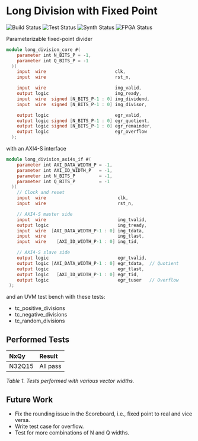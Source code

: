 # Long Division with Fixed Point

![Build Status](https://img.shields.io/badge/build-passes-green)
![Test  Status](https://img.shields.io/badge/test-basic-green)
![Synth Status](https://img.shields.io/badge/synthesis-N/A-lightgrey)
![FPGA  Status](https://img.shields.io/badge/fpga-N/A-lightgrey)

Parameterizable fixed-point divider

```verilog
module long_division_core #(
    parameter int N_BITS_P = -1,
    parameter int Q_BITS_P = -1
  )(
    input  wire                          clk,
    input  wire                          rst_n,

    input  wire                          ing_valid,
    output logic                         ing_ready,
    input  wire  signed [N_BITS_P-1 : 0] ing_dividend,
    input  wire  signed [N_BITS_P-1 : 0] ing_divisor,

    output logic                         egr_valid,
    output logic signed [N_BITS_P-1 : 0] egr_quotient,
    output logic signed [N_BITS_P-1 : 0] egr_remainder,
    output logic                         egr_overflow
  );
```

with an AXI4-S interface

```verilog
module long_division_axi4s_if #(
    parameter int AXI_DATA_WIDTH_P = -1,
    parameter int AXI_ID_WIDTH_P   = -1,
    parameter int N_BITS_P         = -1,
    parameter int Q_BITS_P         = -1
  )(
    // Clock and reset
    input  wire                           clk,
    input  wire                           rst_n,

    // AXI4-S master side
    input  wire                           ing_tvalid,
    output logic                          ing_tready,
    input  wire  [AXI_DATA_WIDTH_P-1 : 0] ing_tdata,
    input  wire                           ing_tlast,
    input  wire    [AXI_ID_WIDTH_P-1 : 0] ing_tid,

    // AXI4-S slave side
    output logic                          egr_tvalid,
    output logic [AXI_DATA_WIDTH_P-1 : 0] egr_tdata,  // Quotient
    output logic                          egr_tlast,
    output logic   [AXI_ID_WIDTH_P-1 : 0] egr_tid,
    output logic                          egr_tuser   // Overflow
 );
```

and an UVM test bench with these tests:

- tc_positive_divisions
- tc_negative_divisions
- tc_random_divisions


## Performed Tests

| NxQy   | Result    |
| :-     | :-        |
| N32Q15 | All pass  |

*Table 1. Tests performed with various vector widths.*

## Future Work

 - Fix the rounding issue in the Scoreboard, i.e., fixed point to real and vice versa.
 - Write test case for overflow.
 - Test for more combinations of N and Q widths.
